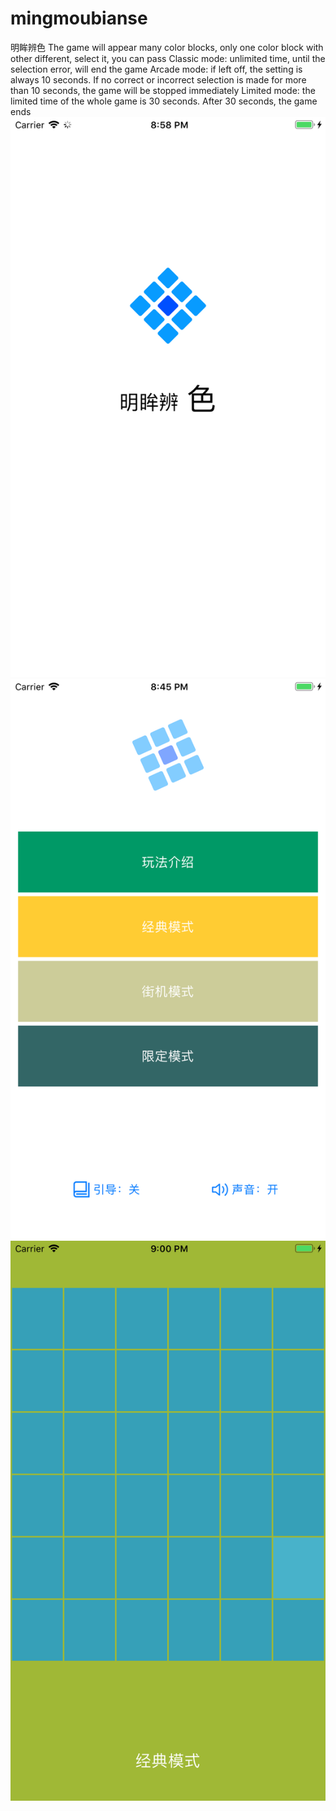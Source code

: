 # mingmoubianse
明眸辨色
The game will appear many color blocks, only one color block with other different, select it, you can pass
Classic mode: unlimited time, until the selection error, will end the game
Arcade mode: if left off, the setting is always 10 seconds. If no correct or incorrect selection is made for more than 10 seconds, the game will be stopped immediately
Limited mode: the limited time of the whole game is 30 seconds. After 30 seconds, the game ends
![image](https://github.com/JaneMayan/mingmoubianse/blob/master/image/screen1.png)
![image](https://github.com/JaneMayan/mingmoubianse/blob/master/image/screen2.png)
![image](https://github.com/JaneMayan/mingmoubianse/blob/master/image/screen3.png)
